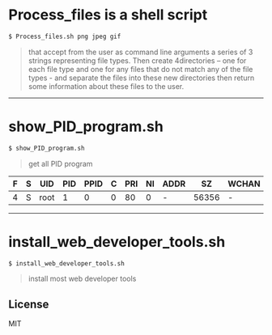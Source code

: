 # Process_files is a shell script
```sh
$ Process_files.sh png jpeg gif
```
>that accept from the user as command line arguments a series of 3 strings representing file types. 
>Then create 4directories – one for each file type and one for any files
>that do not match any of the file types - and separate the files into these new directories
>then return some information about these files to the user.
------------------------------------------------------------

# show_PID_program.sh
```sh
$ show_PID_program.sh
```
>get all PID program
 
| F   | S   | UID| PID|PPID| C  | PRI|  NI|ADDR| SZ | WCHAN|    RSS | PSR | STIME | TTY |TIME | CMD |
| --- | --- |--- |--- |--- |--- |--- |--- |--- |--- |--- |--- |--- |--- |--- |--- |--- |
|4| S| root|1|0|0|80|0 | - |56356 |-|       |9292   |0 |12:08 |?        |00:00:01 |/sbin/init splash|

------------------------------------------------------------

# install_web_developer_tools.sh
```sh
$ install_web_developer_tools.sh
```
>install most web developer tools 



License
----

MIT
